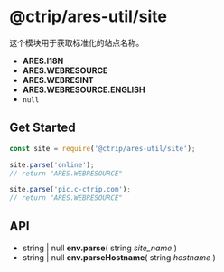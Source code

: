 #	@ctrip/ares-util/site

这个模块用于获取标准化的站点名称。
*	__ARES.I18N__
*	__ARES.WEBRESOURCE__
*	__ARES.WEBRESINT__
*	__ARES.WEBRESOURCE.ENGLISH__
*	`null`

##	Get Started

```javascript
const site = require('@ctrip/ares-util/site');

site.parse('online');
// return "ARES.WEBRESOURCE"

site.parse('pic.c-ctrip.com');
// return "ARES.WEBRESOURCE"
```

##	API

*	string | null __env.parse__( string *site_name* )
*	string | null __env.parseHostname__( string *hostname* )